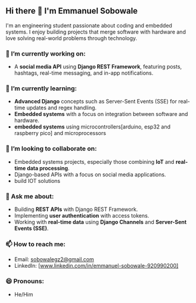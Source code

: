 ## Hi there 👋 I'm Emmanuel Sobowale

I'm an engineering student passionate about coding and embedded systems. I enjoy building projects that merge software with hardware and love solving real-world problems through technology.

### 🔭 I’m currently working on:
- A **social media API** using **Django REST Framework**, featuring posts, hashtags, real-time messaging, and in-app notifications.

### 🌱 I’m currently learning:
- **Advanced Django** concepts such as Server-Sent Events (SSE) for real-time updates and regex handling.
- **Embedded systems** with a focus on integration between software and hardware.
- **embedded systems** using microcontrollers[arduino, esp32 and raspberry pico] and microprocessors

### 👯 I’m looking to collaborate on:
- Embedded systems projects, especially those combining **IoT** and **real-time data processing**.
- Django-based APIs with a focus on social media applications.
- build IOT solutions

### 💬 Ask me about:
- Building **REST APIs** with Django REST Framework.
- Implementing **user authentication** with access tokens.
- Working with **real-time data** using **Django Channels** and **Server-Sent Events (SSE)**.

### 📫 How to reach me:
- Email: [sobowalegz2@gmail.com](mailto:sobowalegz2@gmail.com)
- LinkedIn: [www.linkedin.com/in/emmanuel-sobowale-920990200]

### 😄 Pronouns:
- He/Him
